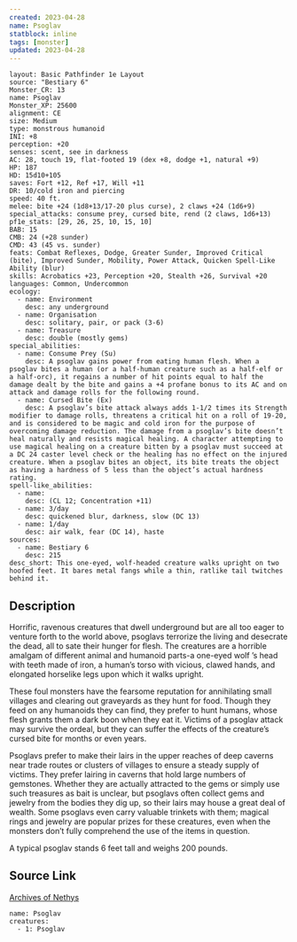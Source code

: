 ```yaml
---
created: 2023-04-28
name: Psoglav
statblock: inline
tags: [monster]
updated: 2023-04-28
---
```

```statblock
layout: Basic Pathfinder 1e Layout
source: "Bestiary 6"
Monster_CR: 13
name: Psoglav
Monster_XP: 25600
alignment: CE
size: Medium
type: monstrous humanoid
INI: +8
perception: +20
senses: scent, see in darkness
AC: 28, touch 19, flat-footed 19 (dex +8, dodge +1, natural +9)
HP: 187
HD: 15d10+105
saves: Fort +12, Ref +17, Will +11
DR: 10/cold iron and piercing
speed: 40 ft.
melee: bite +24 (1d8+13/17-20 plus curse), 2 claws +24 (1d6+9)
special_attacks: consume prey, cursed bite, rend (2 claws, 1d6+13)
pf1e_stats: [29, 26, 25, 10, 15, 10]
BAB: 15
CMB: 24 (+28 sunder)
CMD: 43 (45 vs. sunder)
feats: Combat Reflexes, Dodge, Greater Sunder, Improved Critical (bite), Improved Sunder, Mobility, Power Attack, Quicken Spell-Like Ability (blur)
skills: Acrobatics +23, Perception +20, Stealth +26, Survival +20
languages: Common, Undercommon
ecology:
  - name: Environment
    desc: any underground
  - name: Organisation
    desc: solitary, pair, or pack (3-6)
  - name: Treasure
    desc: double (mostly gems)
special_abilities:
  - name: Consume Prey (Su)
    desc: A psoglav gains power from eating human flesh. When a psoglav bites a human (or a half-human creature such as a half-elf or a half-orc), it regains a number of hit points equal to half the damage dealt by the bite and gains a +4 profane bonus to its AC and on attack and damage rolls for the following round.
  - name: Cursed Bite (Ex)
    desc: A psoglav’s bite attack always adds 1-1/2 times its Strength modifier to damage rolls, threatens a critical hit on a roll of 19-20, and is considered to be magic and cold iron for the purpose of overcoming damage reduction. The damage from a psoglav’s bite doesn’t heal naturally and resists magical healing. A character attempting to use magical healing on a creature bitten by a psoglav must succeed at a DC 24 caster level check or the healing has no effect on the injured creature. When a psoglav bites an object, its bite treats the object as having a hardness of 5 less than the object’s actual hardness rating.
spell-like_abilities:
  - name:
    desc: (CL 12; Concentration +11)
  - name: 3/day
    desc: quickened blur, darkness, slow (DC 13)
  - name: 1/day
    desc: air walk, fear (DC 14), haste
sources:
  - name: Bestiary 6
    desc: 215
desc_short: This one-eyed, wolf-headed creature walks upright on two hoofed feet. It bares metal fangs while a thin, ratlike tail twitches behind it.
```
## Description
Horrific, ravenous creatures that dwell underground but are all too eager to venture forth to the world above, psoglavs terrorize the living and desecrate the dead, all to sate their hunger for flesh. The creatures are a horrible amalgam of different animal and humanoid parts-a one-eyed wolf ’s head with teeth made of iron, a human’s torso with vicious, clawed hands, and elongated horselike legs upon which it walks upright. 

These foul monsters have the fearsome reputation for annihilating small villages and clearing out graveyards as they hunt for food. Though they feed on any humanoids they can find, they prefer to hunt humans, whose flesh grants them a dark boon when they eat it. Victims of a psoglav attack may survive the ordeal, but they can suffer the effects of the creature’s cursed bite for months or even years. 

Psoglavs prefer to make their lairs in the upper reaches of deep caverns near trade routes or clusters of villages to ensure a steady supply of victims. They prefer lairing in caverns that hold large numbers of gemstones. Whether they are actually attracted to the gems or simply use such treasures as bait is unclear, but psoglavs often collect gems and jewelry from the bodies they dig up, so their lairs may house a great deal of wealth. Some psoglavs even carry valuable trinkets with them; magical rings and jewelry are popular prizes for these creatures, even when the monsters don’t fully comprehend the use of the items in question. 

A typical psoglav stands 6 feet tall and weighs 200 pounds.
## Source Link
[Archives of Nethys](https://aonprd.com/MonsterDisplay.aspx?ItemName=Psoglav)
```encounter-table
name: Psoglav
creatures:
  - 1: Psoglav
```
